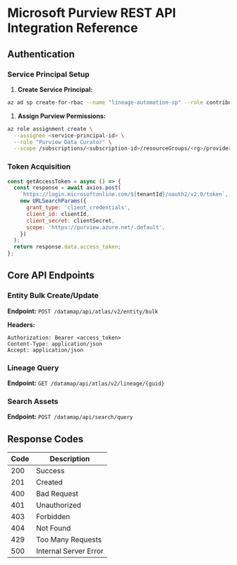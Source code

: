 # Microsoft Purview REST API Integration Reference

## Authentication

### Service Principal Setup

1. **Create Service Principal:**

```bash
az ad sp create-for-rbac --name "lineage-automation-sp" --role contributor
```

1. **Assign Purview Permissions:**

```bash
az role assignment create \
  --assignee <service-principal-id> \
  --role "Purview Data Curator" \
  --scope /subscriptions/<subscription-id>/resourceGroups/<rg>/providers/Microsoft.Purview/accounts/<purview-account>
```

### Token Acquisition

```javascript
const getAccessToken = async () => {
  const response = await axios.post(
    `https://login.microsoftonline.com/${tenantId}/oauth2/v2.0/token`,
    new URLSearchParams({
      grant_type: 'client_credentials',
      client_id: clientId,
      client_secret: clientSecret,
      scope: 'https://purview.azure.net/.default',
    })
  );
  return response.data.access_token;
};
```

## Core API Endpoints

### Entity Bulk Create/Update

**Endpoint:** `POST /datamap/api/atlas/v2/entity/bulk`

**Headers:**

```http
Authorization: Bearer <access_token>
Content-Type: application/json
Accept: application/json
```

### Lineage Query

**Endpoint:** `GET /datamap/api/atlas/v2/lineage/{guid}`

### Search Assets

**Endpoint:** `POST /datamap/api/search/query`

## Response Codes

| Code | Description           |
| ---- | --------------------- |
| 200  | Success               |
| 201  | Created               |
| 400  | Bad Request           |
| 401  | Unauthorized          |
| 403  | Forbidden             |
| 404  | Not Found             |
| 429  | Too Many Requests     |
| 500  | Internal Server Error |
